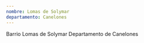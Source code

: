 ```yaml
---
nombre: Lomas de Solymar
departamento: Canelones
---
```


Barrio Lomas de Solymar
Departamento de Canelones
